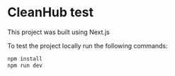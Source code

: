 # CleanHub test

This project was built using Next.js

To test the project locally run the following commands:

```bash
npm install
npm run dev
```
